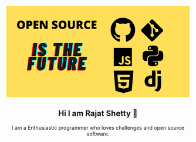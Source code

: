 <p align="center"><img src="opensource.png"></p>

<h2 align="center">Hi I am Rajat Shetty 👋</h2>

<p align="center">I am a Enthusiastic programmer who loves challenges and open source software.</p>

